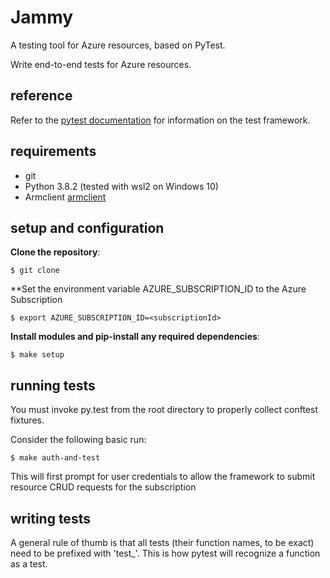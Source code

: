 # Jammy
A testing tool for Azure resources, based on PyTest.

Write end-to-end tests for Azure resources.

## reference

Refer to the [pytest documentation](https://pytest.org) for information on the test framework.

## requirements
* git
* Python 3.8.2 (tested with wsl2 on Windows 10)
* Armclient [armclient](https://github.com/projectkudu/ARMClient)

## setup and configuration
**Clone the repository**:
```
$ git clone
```

**Set the environment variable AZURE_SUBSCRIPTION_ID to the Azure Subscription
```
$ export AZURE_SUBSCRIPTION_ID=<subscriptionId>
```
**Install modules and pip-install any required dependencies**:
```
$ make setup
```

## running tests
You must invoke py.test from the root directory to properly collect conftest fixtures.

Consider the following basic run:
```
$ make auth-and-test
```
This will first prompt for user credentials to allow the framework to submit resource CRUD requests for the subscription

## writing tests

A general rule of thumb is that all tests (their function names, to be exact) need to be prefixed with 'test_'. This is how pytest will recognize a function as a test.
